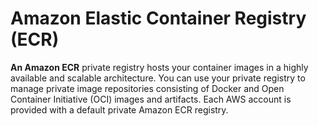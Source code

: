 # Amazon Elastic Container Registry (ECR)

**An Amazon ECR** private registry hosts your container images in a highly available and scalable 
architecture. You can use your private registry to manage private image repositories consisting of
Docker and Open Container Initiative (OCI) images and artifacts. Each AWS account is provided with 
a default private Amazon ECR registry.
